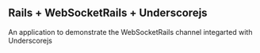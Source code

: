 ## Rails + WebSocketRails + Underscorejs
An application to demonstrate the WebSocketRails channel integarted with Underscorejs
